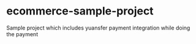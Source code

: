 # ecommerce-sample-project
Sample project which includes yuansfer payment integration while doing the payment 
